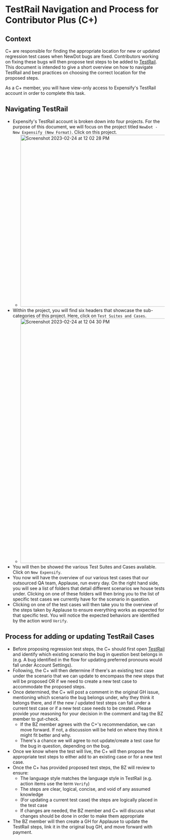# TestRail Navigation and Process for Contributor Plus (C+)

## Context
C+ are responsible for finding the appropriate location for new or updated regression test cases when NewDot bugs are fixed. Contributors working on fixing these bugs will then propose test steps to be added to [TestRail](https://expensify.testrail.io/index.php?/dashboard). This document is intended to give a short overview on how to navigate TestRail and best practices on choosing the correct location for the proposed steps. 

As a C+ member, you will have view-only access to Expensify's TestRail account in order to complete this task.     

## Navigating TestRail
- Expensify's TestRail account is broken down into four projects. For the purpose of this document, we will focus on the project titled `NewDot - New Expensify (New Format)`. Click on this project.
    - <img width="542" alt="Screenshot 2023-02-24 at 12 02 28 PM" src="https://user-images.githubusercontent.com/3885503/221150420-a23a2be4-bffd-4ad7-8559-ad22377a6eaf.png">
- Within the project, you will find six headers that showcase the sub-categories of this project. Here, click on `Test Suites and Cases`.
    - <img width="772" alt="Screenshot 2023-02-24 at 12 04 30 PM" src="https://user-images.githubusercontent.com/3885503/221150806-5010996c-a813-489e-859c-66cf4a53b39d.png">
- You will then be showed the various Test Suites and Cases available. Click on `New Expensify`.
- You now will have the overview of our various test cases that our outsourced QA team, Applause, run every day. On the right hand side, you will see a list of folders that detail different scenarios we house tests under. Clicking on one of these folders will then bring you to the list of specific test cases we currently have for the scenario in question. 
- Clicking on one of the test cases will then take you to the overview of the steps taken by Applause to ensure everything works as expected for that specific test. You will notice the expected behaviors are identified by the action word `Verify`. 

## Process for adding or updating TestRail Cases
- Before proposing regression test steps, the C+ should first open [TestRail](https://expensify.testrail.io/index.php?/dashboard) and identify which existing scenario the bug in question best belongs in (e.g. A bug identified in the flow for updating preferred pronouns would fall under Account Settings). 
- Following, the C+ will then determine if there's an existing test case under the scenario that we can update to encompass the new steps that will be proposed OR if we need to create a new test case to accommodate the proposed steps.
- Once determined, the C+ will post a comment in the original GH issue, mentioning which scenario the bug belongs under, why they think it belongs there, and if the new / updated test steps can fall under a current test case or if a new test case needs to be created. Please provide your reasoning for your decision in the comment and tag the BZ member to gut-check.
  - If the BZ member agrees with the C+'s recommendation, we can move forward. If not, a discussion will be held on where they think it might fit better and why.
  - There's a chance we will agree to not update/create a test case for the bug in question, depending on the bug. 
- Once we know where the test will live, the C+ will then propose the appropriate test steps to either add to an existing case or for a new test case.
- Once the C+ has provided proposed test steps, the BZ will review to ensure:
  - The language style matches the language style in TestRail (e.g. action items use the term `Verify`)
  - The steps are clear, logical, concise, and void of any assumed knowledge
  - (For updating a current test case) the steps are logically placed in the test case
  - If changes are needed, the BZ member and C+ will discuss what changes should be done in order to make them appropriate
- The BZ member will then create a GH for Applause to update the TestRail steps, link it in the original bug GH, and move forward with payment.
